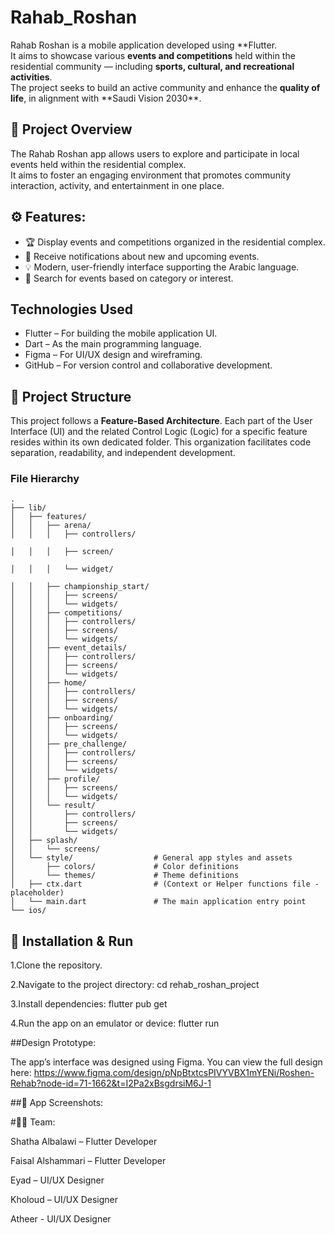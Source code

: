 # Rahab_Roshan

Rahab Roshan is a mobile application developed using **Flutter.  
It aims to showcase various **events and competitions** held within the residential community — including **sports, cultural, and recreational activities**.  
The project seeks to build an active community and enhance the **quality of life**, in alignment with **Saudi Vision 2030\*\*.

## 📱 Project Overview

The Rahab Roshan app allows users to explore and participate in local events held within the residential complex.  
It aims to foster an engaging environment that promotes community interaction, activity, and entertainment in one place.

## ⚙️ Features:

- 🏆 Display events and competitions organized in the residential complex.
- 🔔 Receive notifications about new and upcoming events.
- 💡 Modern, user-friendly interface supporting the Arabic language.
- 🔎 Search for events based on category or interest.

## Technologies Used

- Flutter – For building the mobile application UI.
- Dart – As the main programming language.
- Figma – For UI/UX design and wireframing.
- GitHub – For version control and collaborative development.

## 📂 Project Structure

This project follows a **Feature-Based Architecture**. Each part of the User Interface (UI) and the related Control Logic (Logic) for a specific feature resides within its own dedicated folder. This organization facilitates code separation, readability, and independent development.

### File Hierarchy

```Text
.
├── lib/
│   ├── features/
│   │   ├── arena/
│   │   │   ├── controllers/

│   │   │   ├── screen/

│   │   │   └── widget/

│   │   ├── championship_start/
│   │   │   ├── screens/
│   │   │   └── widgets/
│   │   ├── competitions/
│   │   │   ├── controllers/
│   │   │   ├── screens/
│   │   │   └── widgets/
│   │   ├── event_details/
│   │   │   ├── controllers/
│   │   │   ├── screens/
│   │   │   └── widgets/
│   │   ├── home/
│   │   │   ├── controllers/
│   │   │   ├── screens/
│   │   │   └── widgets/
│   │   ├── onboarding/
│   │   │   ├── screens/
│   │   │   └── widgets/
│   │   ├── pre_challenge/
│   │   │   ├── controllers/
│   │   │   ├── screens/
│   │   │   └── widgets/
│   │   ├── profile/
│   │   │   ├── screens/
│   │   │   └── widgets/
│   │   └── result/
│   │       ├── controllers/
│   │       ├── screens/
│   │       └── widgets/
│   ├── splash/
│   │   └── screens/
│   └── style/                  # General app styles and assets
│       ├── colors/             # Color definitions
│       └── themes/             # Theme definitions
│   ├── ctx.dart                # (Context or Helper functions file - placeholder)
│   └── main.dart               # The main application entry point
└── ios/
```

## 🚀 Installation & Run

1.Clone the repository.

2.Navigate to the project directory:
cd rehab_roshan_project

3.Install dependencies:
flutter pub get

4.Run the app on an emulator or device:
flutter run

##Design Prototype:

The app’s interface was designed using Figma.
You can view the full design here:
https://www.figma.com/design/pNpBtxtcsPIVYVBX1mYENi/Roshen-Rehab?node-id=71-1662&t=I2Pa2xBsgdrsiM6J-1

##📸 App Screenshots:

#👩‍💻 Team:

Shatha Albalawi – Flutter Developer

Faisal Alshammari – Flutter Developer

Eyad – UI/UX Designer

Kholoud – UI/UX Designer

Atheer - UI/UX Designer
